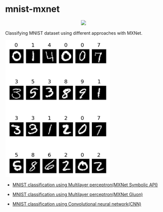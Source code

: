# mnist-mxnet

<div align="center">
  <a href="https://mxnet.incubator.apache.org/"><img src="https://raw.githubusercontent.com/dmlc/web-data/master/mxnet/image/mxnet_logo_2.png"></a><br>
</div>

Classifying MNIST dataset using different approaches with MXNet.

![MNIST](https://raw.githubusercontent.com/jkotra/mnist-keras/master/mnist.png)

* [MNIST classification using Multilayer perceptron(MXNet Symbolic API)](https://github.com/jkotra/mnist-mxnet/blob/master/MNIST_MXNet-SYM_MLP.ipynb)

* [MNIST classification using Multilayer perceptron(MXNet Gluon)](https://github.com/jkotra/mnist-mxnet/blob/master/MNIST_MXNet_MLP.ipynb)

* [MNIST classification using Convolutional neural network(CNN)](https://github.com/jkotra/mnist-mxnet/blob/master/MNIST_MXNet_CNN.ipynb)
